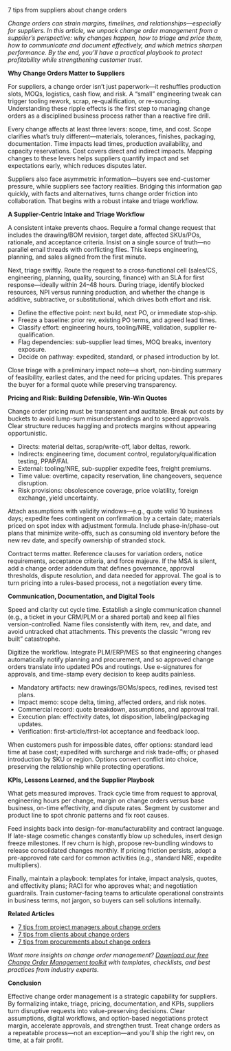7 tips from suppliers about change orders



<p><i>Change orders can strain margins, timelines, and relationships—especially for suppliers. In this article, we unpack change order management from a supplier’s perspective: why changes happen, how to triage and price them, how to communicate and document effectively, and which metrics sharpen performance. By the end, you’ll have a practical playbook to protect profitability while strengthening customer trust.</i></p>

<p><b>Why Change Orders Matter to Suppliers</b></p>

<p>For suppliers, a change order isn’t just paperwork—it reshuffles production slots, MOQs, logistics, cash flow, and risk. A “small” engineering tweak can trigger tooling rework, scrap, re-qualification, or re-sourcing. Understanding these ripple effects is the first step to managing change orders as a disciplined business process rather than a reactive fire drill.</p>

<p>Every change affects at least three levers: scope, time, and cost. Scope clarifies what’s truly different—materials, tolerances, finishes, packaging, documentation. Time impacts lead times, production availability, and capacity reservations. Cost covers direct and indirect impacts. Mapping changes to these levers helps suppliers quantify impact and set expectations early, which reduces disputes later.</p>

<p>Suppliers also face asymmetric information—buyers see end-customer pressure, while suppliers see factory realities. Bridging this information gap quickly, with facts and alternatives, turns change order friction into collaboration. That begins with a robust intake and triage workflow.</p>

<p><b>A Supplier-Centric Intake and Triage Workflow</b></p>

<p>A consistent intake prevents chaos. Require a formal change request that includes the drawing/BOM revision, target date, affected SKUs/POs, rationale, and acceptance criteria. Insist on a single source of truth—no parallel email threads with conflicting files. This keeps engineering, planning, and sales aligned from the first minute.</p>

<p>Next, triage swiftly. Route the request to a cross-functional cell (sales/CS, engineering, planning, quality, sourcing, finance) with an SLA for first response—ideally within 24–48 hours. During triage, identify blocked resources, NPI versus running production, and whether the change is additive, subtractive, or substitutional, which drives both effort and risk.</p>

<ul>
<li>Define the effective point: next build, next PO, or immediate stop-ship.</li>
<li>Freeze a baseline: prior rev, existing PO terms, and agreed lead times.</li>
<li>Classify effort: engineering hours, tooling/NRE, validation, supplier re-qualification.</li>
<li>Flag dependencies: sub-supplier lead times, MOQ breaks, inventory exposure.</li>
<li>Decide on pathway: expedited, standard, or phased introduction by lot.</li>
</ul>

<p>Close triage with a preliminary impact note—a short, non-binding summary of feasibility, earliest dates, and the need for pricing updates. This prepares the buyer for a formal quote while preserving transparency.</p>

<p><b>Pricing and Risk: Building Defensible, Win-Win Quotes</b></p>

<p>Change order pricing must be transparent and auditable. Break out costs by buckets to avoid lump-sum misunderstandings and to speed approvals. Clear structure reduces haggling and protects margins without appearing opportunistic.</p>

<ul>
<li>Directs: material deltas, scrap/write-off, labor deltas, rework.</li>
<li>Indirects: engineering time, document control, regulatory/qualification testing, PPAP/FAI.</li>
<li>External: tooling/NRE, sub-supplier expedite fees, freight premiums.</li>
<li>Time value: overtime, capacity reservation, line changeovers, sequence disruption.</li>
<li>Risk provisions: obsolescence coverage, price volatility, foreign exchange, yield uncertainty.</li>
</ul>

<p>Attach assumptions with validity windows—e.g., quote valid 10 business days; expedite fees contingent on confirmation by a certain date; materials priced on spot index with adjustment formula. Include phase-in/phase-out plans that minimize write-offs, such as consuming old inventory before the new rev date, and specify ownership of stranded stock.</p>

<p>Contract terms matter. Reference clauses for variation orders, notice requirements, acceptance criteria, and force majeure. If the MSA is silent, add a change order addendum that defines governance, approval thresholds, dispute resolution, and data needed for approval. The goal is to turn pricing into a rules-based process, not a negotiation every time.</p>

<p><b>Communication, Documentation, and Digital Tools</b></p>

<p>Speed and clarity cut cycle time. Establish a single communication channel (e.g., a ticket in your CRM/PLM or a shared portal) and keep all files version-controlled. Name files consistently with item, rev, and date, and avoid untracked chat attachments. This prevents the classic “wrong rev built” catastrophe.</p>

<p>Digitize the workflow. Integrate PLM/ERP/MES so that engineering changes automatically notify planning and procurement, and so approved change orders translate into updated POs and routings. Use e-signatures for approvals, and time-stamp every decision to keep audits painless.</p>

<ul>
<li>Mandatory artifacts: new drawings/BOMs/specs, redlines, revised test plans.</li>
<li>Impact memo: scope delta, timing, affected orders, and risk notes.</li>
<li>Commercial record: quote breakdown, assumptions, and approval trail.</li>
<li>Execution plan: effectivity dates, lot disposition, labeling/packaging updates.</li>
<li>Verification: first-article/first-lot acceptance and feedback loop.</li>
</ul>

<p>When customers push for impossible dates, offer options: standard lead time at base cost; expedited with surcharge and risk trade-offs; or phased introduction by SKU or region. Options convert conflict into choice, preserving the relationship while protecting operations.</p>

<p><b>KPIs, Lessons Learned, and the Supplier Playbook</b></p>

<p>What gets measured improves. Track cycle time from request to approval, engineering hours per change, margin on change orders versus base business, on-time effectivity, and dispute rates. Segment by customer and product line to spot chronic patterns and fix root causes.</p>

<p>Feed insights back into design-for-manufacturability and contract language. If late-stage cosmetic changes constantly blow up schedules, insert design freeze milestones. If rev churn is high, propose rev-bundling windows to release consolidated changes monthly. If pricing friction persists, adopt a pre-approved rate card for common activities (e.g., standard NRE, expedite multipliers).</p>

<p>Finally, maintain a playbook: templates for intake, impact analysis, quotes, and effectivity plans; RACI for who approves what; and negotiation guardrails. Train customer-facing teams to articulate operational constraints in business terms, not jargon, so buyers can sell solutions internally.</p>




<p><b>Related Articles</b></p>

<ul>
<li><a href="/posts/post-8">7 tips from project managers about change orders</a></li>
<li><a href="/posts/post-10">7 tips from clients about change orders</a></li>
<li><a href="/posts/post-11">7 tips from procurements about change orders</a></li>
</ul>

<p><i>Want more insights on change order management? <a href="/resources">Download our free Change Order Management toolkit</a> with templates, checklists, and best practices from industry experts.</i></p>

<p><b>Conclusion</b></p>

<p>Effective change order management is a strategic capability for suppliers. By formalizing intake, triage, pricing, documentation, and KPIs, suppliers turn disruptive requests into value-preserving decisions. Clear assumptions, digital workflows, and option-based negotiations protect margin, accelerate approvals, and strengthen trust. Treat change orders as a repeatable process—not an exception—and you'll ship the right rev, on time, at a fair profit.</p>